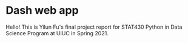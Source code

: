 # Dash web app
Hello!
This is Yilun Fu's final project report for STAT430 Python in Data Science Program at UIUC in Spring 2021.
